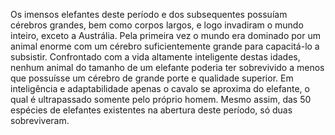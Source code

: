 ﻿Os imensos elefantes deste período e dos subsequentes possuíam cérebros grandes, bem como corpos largos, e logo invadiram o mundo inteiro, exceto a Austrália. Pela primeira vez o mundo era dominado por um animal enorme com um cérebro suficientemente grande para capacitá-lo a subsistir. Confrontado com a vida altamente inteligente destas idades, nenhum animal do tamanho de um elefante poderia ter sobrevivido a menos que possuísse um cérebro de grande porte e qualidade superior. Em inteligência e adaptabilidade apenas o cavalo se aproxima do elefante, o qual é ultrapassado somente pelo próprio homem. Mesmo assim, das 50 espécies de elefantes existentes na abertura deste período, só duas sobreviveram.